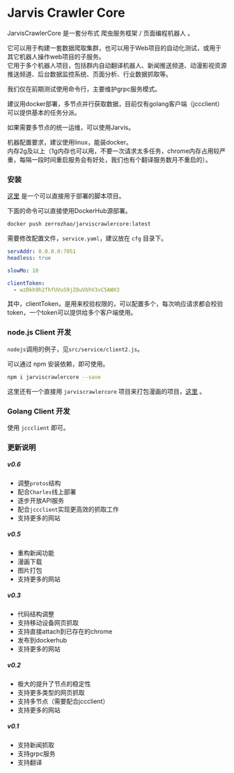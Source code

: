 # Jarvis Crawler Core

JarvisCrawlerCore 是一套分布式 爬虫服务框架 / 页面编程机器人 。  

它可以用于构建一套数据爬取集群，也可以用于Web项目的自动化测试，或用于其它机器人操作web项目的子服务。  
它用于多个机器人项目，包括群内自动翻译机器人、新闻推送频道、动漫影视资源推送频道、后台数据监控系统、页面分析、行业数据抓取等。

我们仅在前期测试使用命令行，主要维护grpc服务模式。  

建议用docker部署，多节点并行获取数据，目前仅有golang客户端（jccclient）可以提供基本的任务分派。  

如果需要多节点的统一运维，可以使用Jarvis。

机器配置要求，建议使用linux，能装docker。  
内存2g及以上（1g内存也可以用，不要一次请求太多任务，chrome内存占用较严重，每隔一段时间重启服务会有好处，我们也有个翻译服务数月不重启的）。

### 安装

[这里](https://github.com/zhs007/dockerscripts/tree/master/jarviscrawlerserv) 是一个可以直接用于部署的脚本项目。

下面的命令可以直接使用DockerHub源部署。  

``` sh
docker push zerrozhao/jarviscrawlercore:latest
```

需要修改配置文件，``service.yaml``，建议放在 ``cfg`` 目录下。

``` yaml
servAddr: 0.0.0.0:7051
headless: true

slowMo: 10

clientToken:
  - wzDkh9h2fhfUVuS9jZ8uVbhV3vC5AWX3
```

其中，clientToken，是用来校验权限的，可以配置多个，每次响应请求都会校验token，一个token可以提供给多个客户端使用。  

### node.js Client 开发

``nodejs``调用的例子，见``src/service/client2.js``。  

可以通过 npm 安装依赖，即可使用。

``` sh
npm i jarviscrawlercore --save
```

这里还有一个直接用 ``jarviscrawlercore`` 项目来打包漫画的项目，[这里](https://github.com/zhs007/getcomic) 。  

### Golang Client 开发

使用 ``jccclient`` 即可。

### 更新说明

##### v0.6

- 调整``protos``结构
- 配合``Charles``线上部署
- 逐步开放API服务
- 配合``jccclient``实现更高效的抓取工作
- 支持更多的网站

##### v0.5

- 重构新闻功能
- 漫画下载
- 图片打包
- 支持更多的网站

##### v0.3

- 代码结构调整
- 支持移动设备网页抓取
- 支持直接attach到已存在的chrome
- 发布到dockerhub
- 支持更多的网站

##### v0.2

- 极大的提升了节点的稳定性
- 支持更多类型的网页抓取
- 支持多节点（需要配合jccclient）
- 支持更多的网站

##### v0.1

- 支持新闻抓取
- 支持grpc服务
- 支持翻译
